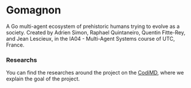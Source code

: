 # Gomagnon

A Go multi-agent ecosystem of prehistoric humans trying to evolve as a society. Created by Adrien Simon, Raphael Quintaneiro, Quentin Fitte-Rey, and Jean Lescieux, in the IA04 - Multi-Agent Systems course of UTC, France.

### Researchs

You can find the researches around the project on the [CodiMD](https://codimd.math.cnrs.fr/NjlCxnVbTA6LVpoz0AFHtw), where we explain the goal of the project.